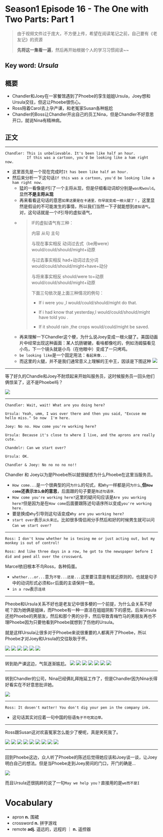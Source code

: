 # Season1 Episode 16 - The One with Two Parts: Part 1

> 由于视频文件过于庞大，不方便上传，希望在阅读笔记之前，自己要有《老友记》的资源
>
> **先将这一集看一遍**，然后再开始根据个人的学习习惯阅读~~

## Key word:  *Ursula*

## 概要

- Chandler和Joey在一家餐馆遇到了Phoebe的孪生姐姐Ursula，Joey想和Ursula交往，但这让Phoebe很伤心。
- Ross陪着Carol去上孕产课，和老冤家Susan各种尴尬
- Chandler的Boss让Chandler开出自己的员工Nina，但是Chandler不好意思开口，就说Nina有精神病。

## 正文

---

```
Chandler: This is unbelievable. It's been like half an hour.
          If this was a cartoon, you'd be looking like a ham right now.
```

- 这里首先是一个现在完成时`It has been like half an hour.`
- 然后来分析一下这句话`If this was a cartoon, you'd be looking like a ham right now.`
  - 猛的一看像是if引了一个主将从现，但是仔细看动词却分别是`was和would`。显然**不是主将从现**
  - 再来看看这句话的意思`如果这要是在卡通里，你早就变成一根火腿了！`，这里显然是假设的不可能发生的事情，所以我们当然一下子就能想到`虚拟语气`。对，这句话就是一个if引导的虚拟语气，
  - > IF的虚拟语气有三种：
    >
    > 内容 从句 主句
    >
    > 与现在事实相反 动词过去式（be用were） would/could/should/might+动原
    >
    > 与过去事实相反 had+动词过去分词 would/could/should/might+have+动分
    >
    > 与将来事实相反 should/were to+动原 would/could/should/might+动原
    >
    > 下面三句依次是上面三种情况的例句：
    >
    > - If i were you ,I would/could/should/might do that.
    >
    > - If i had know that yesterday,I would/could/should/might have told you .
    >
    > - If it should rain ,the crops would/could/might be saved.
  - 再来理解一下Chandler这个梗，为什么说Joey变成一根火腿了。美国动画片中经常出现这种画面：某人饥肠辘辘，看啥都像吃的，例如汤姆猫看见小鸟，下一个镜头就是小鸟（在他眼中）变成了一只烤鸡。
  - `be looking like`是一个固定用法：`看起来像...`
  - 而这里的火腿，并不是我们通常意义上理解的王中王，因该是下图这种
  ![](./../source/image/season1/episode16/ham.jpg)

---

等了好久的Chandle和Joey不耐烦起来开始叫服务员，这时候服务员一回头他们俩惊呆了，这不是Phoebe吗？

![](./../source/image/season1/episode16/01.59.jpg)


---

```
Chandler: Wait, wait! What are you doing here?

Ursula: Yeah, umm, I was over there and then you said, "Excuse me hello miss." So now  I'm here.

Joey: No no. How come you're working here?

Ursula: Because it's close to where I live, and the aprons are really cute.

Chandelr: Can we start over?

Ursula: OK.

Chandler & Joey: No no no no no!!
```

Chandler 和 Joey以为是Phoebe所以就很疑惑为什么Phoebe在这里当服务员。

- `How come...`是一个很典型的问`为什么`的句式，和`Why`一样都是问`为什么`,**但`How come`还表示`怎么会`的意思**，后面跟的句子要是`陈述句语序`.
- `How come you're working here?`这里的疑问句应该是`Are you working here?`但是因为是在`How come`后面要跟陈述句语序所以变成`you're working here.`
- 要是换成`Why`引导则这句话变成`Why are you working here?`
- `start over`表示`从头来过`。比如很多情侣闹分手然后和好的时候男生就可以问`Can we start over?`

---

```
Ross: I don't know whether he is tesing me or just acting out, but my monkey is out of control!

Ross: And like three days in a row, he got to the newspaper before I did and peed all over the crossword。 
```
Marcel依旧根本不鸟Ross，各种捣蛋。

- `whether...or...`意为`不管...还是...`这里要注意是有就近原则的，也就是句子中的动词形式必须和`or`后面的主语保持一致。
- `in a row`表示`连续`

---
Pheobe和Ursula关系不好也是老友记中很多梗的一个前提，为什么会关系不好呢？因为她俩是姐妹，而Phoebe有一种一直活在姐姐阴影下的感觉。后来Ursula还抢Phoebe的男朋友，然后和那个男的分手，然后导致青梅竹马的男朋友再也不理Phoebe因为只要他看到Phoebe就想到了伤他的Ursula。

就是这样Ursula让很多对于Phoebe来说很重要的人都离开了Phoebe，所以Phoebe才对Joey和Ursula的交往耿耿于怀。

![](./../source/image/season1/episode16/35.03.jpg)
![](./../source/image/season1/episode16/35.09.jpg)
![](./../source/image/season1/episode16/35.17.jpg)
![](./../source/image/season1/episode16/35.57.jpg)
![](./../source/image/season1/episode16/36.06.jpg)
![](./../source/image/season1/episode16/36.15.jpg)

---

转到助产课这边，气氛逐渐尴尬。
![](./../source/image/season1/episode16/37.27.jpg)
![](./../source/image/season1/episode16/37.32.jpg)
![](./../source/image/season1/episode16/37.40.jpg)
![](./../source/image/season1/episode16/37.59.jpg)
![](./../source/image/season1/episode16/38.08.jpg)
![](./../source/image/season1/episode16/38.14.jpg)
![](./../source/image/season1/episode16/38.42.jpg)

---

转到Chandler的公司，Nina已经俩礼拜拖延工作了，但是Chandler因为Nina长得好看实在不好意思批评她。

![](./../source/image/season1/episode16/11.41.jpg)

---

```
Ross: It dosen't matter! You don't dig your pen in the company ink.
```
- 这句话其实对应着一句中国的俗语`兔子不吃窝边草。`

---

Ross跟Susan这对欢喜冤家怎么能少了梗呢，真是笑死我了。


![](./../source/image/season1/episode16/51.25.jpg)
![](./../source/image/season1/episode16/51.30.jpg)
![](./../source/image/season1/episode16/51.50.jpg)
![](./../source/image/season1/episode16/51.57.jpg)
![](./../source/image/season1/episode16/52.28.jpg)
![](./../source/image/season1/episode16/53.00.jpg)
![](./../source/image/season1/episode16/53.48.jpg)
![](./../source/image/season1/episode16/54.21.jpg)
![](./../source/image/season1/episode16/54.36.jpg)

---

回到Phoebe这边，众人听了Phoebe的陈述后觉得她应该和Joey谈一谈，让Joey明白自己的想法。但是当Phoebe走到Joey房间的门口，开门的确是...

![](./../source/image/season1/episode16/16.24.jpg)

而且Ursula还很挑衅的说了一句`May we help you？`直接用的是`we而不是I`


# Vocabulary

- apron **n.** 围裙
- crossword **n.** 拼字游戏
- remote **adj.** 遥远的，远程的 ｜ **n.** 遥控器